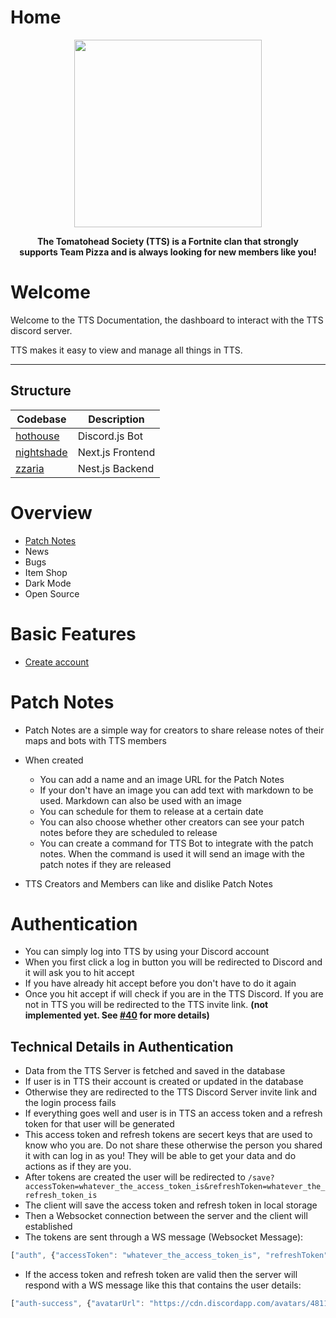 # Home

<p align="center">
<img height=300 src="https://cdn.discordapp.com/icons/570349873337991203/7f945e4de66e287e33e029043c99dd76.png?size=512"/>
</p>
<p align="center">
  <strong>
 The Tomatohead Society (TTS) is a Fortnite clan that strongly
    <br>
 supports Team Pizza and is always looking for new members like you!
    </strong>
</p>

# Welcome

Welcome to the TTS Documentation, the dashboard to interact with the TTS discord server.

TTS makes it easy to view and manage all things in TTS.

---

## Structure

| Codebase                 | Description      |
| ------------------------ | ---------------- |
| [hothouse](hothouse)     | Discord.js Bot   |
| [nightshade](nightshade) | Next.js Frontend |
| [zzaria](zzaria)         | Nest.js Backend  |

# Overview

-   [Patch Notes](#patch-notes)
-   News
-   Bugs
-   Item Shop
-   Dark Mode
-   Open Source

# Basic Features

-   [Create account](#authentication)

# Patch Notes

-   Patch Notes are a simple way for creators to share release notes of their maps and bots with TTS members

-   When created

    -   You can add a name and an image URL for the Patch Notes
    -   If your don't have an image you can add text with markdown to be used. Markdown can also be used with an image
    -   You can schedule for them to release at a certain date
    -   You can also choose whether other creators can see your patch notes before they are scheduled to release
    -   You can create a command for TTS Bot to integrate with the patch notes. When the command is used it will send an image with the patch notes if they are released

-   TTS Creators and Members can like and dislike Patch Notes

# Authentication

-   You can simply log into TTS by using your Discord account
-   When you first click a log in button you will be redirected to Discord and it will ask you to hit accept
-   If you have already hit accept before you don't have to do it again
-   Once you hit accept if will check if you are in the TTS Discord. If you are not in TTS you will be redirected to the TTS invite link. **(not implemented yet. See [#40](/../../issues/40) for more details)**

## Technical Details in Authentication

-   Data from the TTS Server is fetched and saved in the database
-   If user is in TTS their account is created or updated in the database 
-   Otherwise they are redirected to the TTS Discord Server invite link and the login process fails
-   If everything goes well and user is in TTS an access token and a refresh token for that user will be generated
-   This access token and refresh tokens are secert keys that are used to know who you are. Do not share these otherwise the person you shared it with can log in as you! They will be able to get your data and do actions as if they are you.
-   After tokens are created the user will be redirected to `/save?accessToken=whatever_the_access_token_is&refreshToken=whatever_the_refresh_token_is`
-   The client will save the access token and refresh token in local storage
-   Then a Websocket connection between the server and the client will established
-   The tokens are sent through a WS message (Websocket Message): 
```js
["auth", {"accessToken": "whatever_the_access_token_is", "refreshToken": "whatever_the_refresh_token_is"}]
```
 -  If the access token and refresh token are valid then the server will respond with a WS message like this that contains the user details:
 ```js
["auth-success", {"avatarUrl": "https://cdn.discordapp.com/avatars/481158632008974337/d9712404dc60ea0f39712a91f7b914d4.png?size=2048","_id": "5fd0e32d087b692d04143ca2", "id": "481158632008974337", "tag": "Creeper#4717", "__v": 0, "name": "Creeper"}]
``` 
